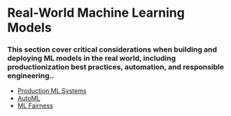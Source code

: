 # Real-World Machine Learning Models
### This section cover critical considerations when building and deploying ML models in the real world, including productionization best practices, automation, and responsible engineering..

- [Production ML Systems](https://github.com/nestorojas/Production-ML-Systems)
- [AutoML](https://github.com/nestorojas/AutoML)
- [ML Fairness](https://github.com/nestorojas/ML-Fairness)